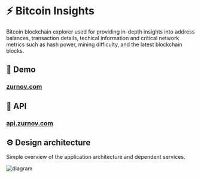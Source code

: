 # ⚡ Bitcoin Insights

 Bitcoin blockchain explorer used for providing in-depth insights into address balances, transaction details, techical information and critical network metrics such as hash power, mining difficulty, and the latest blockchain blocks.

## 🚀 Demo
### [zurnov.com](https://zurnov.com)

## 📄 API
### [api.zurnov.com](https://api.zurnov.com/api/v1/btc-insights/swagger-ui/index.html#/)

## ⚙️ Design architecture
Simple overview of the application architecture and dependent services.

![diagram](https://github.com/zurnov/bitcoin-insights/assets/55513656/a0a9f2d8-cae1-4e25-a9bb-75779bb7f4c0)
